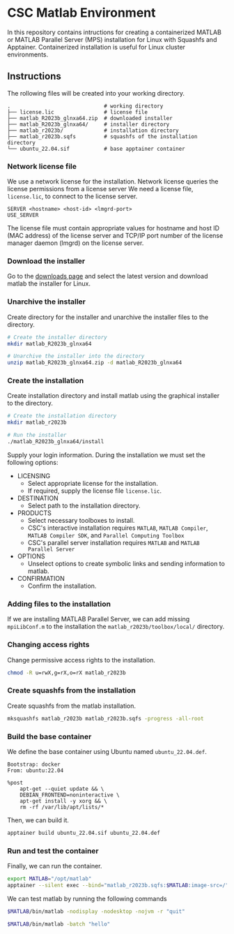 # CSC Matlab Environment
In this repository contains intructions for creating a containerized MATLAB or MATLAB Parallel Server (MPS) installation for Linux with Squashfs and Apptainer.
Containerized installation is useful for Linux cluster environments.


## Instructions
The rollowing files will be created into your working directory.

```text
.                              # working directory
├── license.lic                # license file
├── matlab_R2023b_glnxa64.zip  # downloaded installer
├── matlab_R2023b_glnxa64/     # installer directory
├── matlab_r2023b/             # installation directory
├── matlab_r2023b.sqfs         # squashfs of the installation directory
└── ubuntu_22.04.sif           # base apptainer container
```

### Network license file
We use a network license for the installation.
Network license queries the license permissions from a license server
We need a license file, `license.lic`, to connect to the license server.

```text
SERVER <hostname> <host-id> <lmgrd-port>
USE_SERVER
```

The license file must contain appropriate values for hostname and host ID (MAC address) of the license server and TCP/IP port number of the license manager daemon (lmgrd) on the license server.

### Download the installer
Go to the [downloads page](https://mathworks.com/downloads/) and select the latest version and download matlab the installer for Linux.

### Unarchive the installer
Create directory for the installer and unarchive the installer files to the directory.

```bash
# Create the installer directory
mkdir matlab_R2023b_glnxa64

# Unarchive the installer into the directory
unzip matlab_R2023b_glnxa64.zip -d matlab_R2023b_glnxa64
```

### Create the installation
Create installation directory and install matlab using the graphical installer to the directory.

```bash
# Create the installation directory
mkdir matlab_r2023b

# Run the installer
./matlab_R2023b_glnxa64/install
```

Supply your login information.
During the installation we must set the following options:

* LICENSING
    - Select appropriate license for the installation.
    - If required, supply the license file `license.lic`.
* DESTINATION
    - Select path to the installation directory.
* PRODUCTS
    - Select necessary toolboxes to install.
    - CSC's interactive installation requires `MATLAB`, `MATLAB Compiler`, `MATLAB Compiler SDK`, and `Parallel Computing Toolbox`
    - CSC's parallel server installation requires `MATLAB` and `MATLAB Parallel Server`
* OPTIONS
    - Unselect options to create symbolic links and sending information to matlab.
* CONFIRMATION
    - Confirm the installation.

### Adding files to the installation
If we are installing MATLAB Parallel Server, we can add missing `mpiLibConf.m` to the installation the `matlab_r2023b/toolbox/local/` directory.

### Changing access rights
Change permissive access rights to the installation.

```bash
chmod -R u=rwX,g=rX,o=rX matlab_r2023b
```

### Create squashfs from the installation
Create squashfs from the matlab installation.

```bash
mksquashfs matlab_r2023b matlab_r2023b.sqfs -progress -all-root
```

### Build the base container
We define the base container using Ubuntu named `ubuntu_22.04.def`.

```sif
Bootstrap: docker
From: ubuntu:22.04

%post
    apt-get --quiet update && \
    DEBIAN_FRONTEND=noninteractive \
    apt-get install -y xorg && \
    rm -rf /var/lib/apt/lists/*
```

Then, we can build it.

```bash
apptainer build ubuntu_22.04.sif ubuntu_22.04.def
```

### Run and test the container
Finally, we can run the container.

```bash
export MATLAB="/opt/matlab"
apptainer --silent exec --bind="matlab_r2023b.sqfs:$MATLAB:image-src=/" ubuntu_22.04.sif bash
```

We can test matlab by running the following commands

```bash
$MATLAB/bin/matlab -nodisplay -nodesktop -nojvm -r "quit"
```

```bash
$MATLAB/bin/matlab -batch "hello"
```
